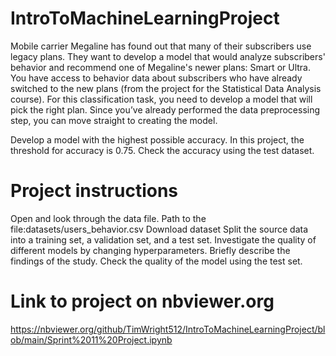 # IntroToMachineLearningProject

Mobile carrier Megaline has found out that many of their subscribers use legacy plans. They want to develop a model that would analyze subscribers' behavior and recommend one of Megaline's newer plans: Smart or Ultra. 
You have access to behavior data about subscribers who have already switched to the new plans (from the project for the Statistical Data Analysis course). For this classification task, you need to develop a model that will pick the right plan. Since you’ve already performed the data preprocessing step, you can move straight to creating the model.  

Develop a model with the highest possible accuracy. In this project, the threshold for accuracy is 0.75. Check the accuracy using the test dataset.  

# Project instructions
Open and look through the data file. Path to the file:datasets/users_behavior.csv Download dataset
Split the source data into a training set, a validation set, and a test set.
Investigate the quality of different models by changing hyperparameters. Briefly describe the findings of the study.
Check the quality of the model using the test set.


# Link to project on nbviewer.org
https://nbviewer.org/github/TimWright512/IntroToMachineLearningProject/blob/main/Sprint%2011%20Project.ipynb
